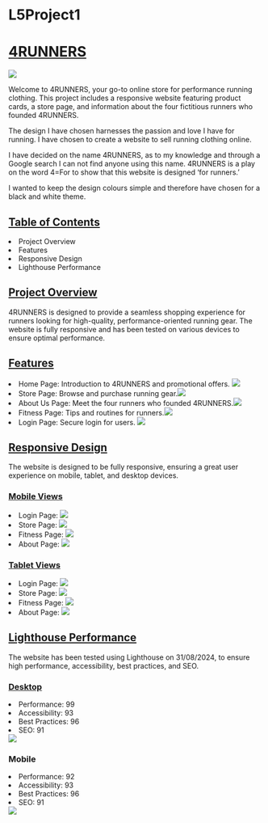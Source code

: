 # L5Project1
<h1><u>4RUNNERS</u></h1>

<img src="assets/images/runnersincity.jpg">

Welcome to 4RUNNERS, your go-to online store for performance running clothing. This project includes a responsive website featuring product cards, a store page, and information about the four fictitious runners who founded 4RUNNERS.

The design I have chosen harnesses the passion and love I have for running. I have chosen to create a website to sell running clothing online.

I have decided on the name 4RUNNERS, as to my knowledge and through a Google search I can not find anyone using this name. 4RUNNERS is a play on the word 4=For to show that this website is designed ‘for runners.’

I wanted to keep the design colours simple and therefore have chosen for a black and white theme.

<h2><u>Table of Contents</u></h2>
    <li>Project Overview</li>
    <li>Features</li>
    <li>Responsive Design</li>
    <li>Lighthouse Performance</li>


<h2><u>Project Overview</u></h2>
4RUNNERS is designed to provide a seamless shopping experience for runners looking for high-quality, performance-oriented running gear. The website is fully responsive and has been tested on various devices to ensure optimal performance.

<h2><u>Features</u></h2>

<li>Home Page: Introduction to 4RUNNERS and promotional offers. <img src="assets/images/landing-page.jpg"></li>
<li>Store Page: Browse and purchase running gear.<img src="assets/images/store-page.jpg"></li>
<li>About Us Page: Meet the four runners who founded 4RUNNERS.<img src="assets/images/about-page-responsive.jpg"></li>
<li>Fitness Page: Tips and routines for runners.<img src="assets/images/fitness-page.jpg"></li>
<li>Login Page: Secure login for users. <img src="assets/images/login-page-mobile.jpg"></li>

<h2><u>Responsive Design</u></h2>
The website is designed to be fully responsive, ensuring a great user experience on mobile, tablet, and desktop devices.

<h3><u>Mobile Views</u></h3>

<li>Login Page: <img src="assets/images/responsive-testing-fitness-login-mobile.jpg"></li>
<li>Store Page: <img src="assets/images/responsive-testing-store-mobile.jpg">
<li>Fitness Page: <img src="assets/images/responsive-testing-fitness-page-mobile.jpg">
<li>About Page: <img src="assets/images/responsive-testing-meet-the-team-mobile.jpg"></li>

<h3><u>Tablet Views</u></h3>

<li>Login Page: <img src="assets/images/responsive-testing-fitness-page-tablet.jpg"></li>
<li>Store Page: <img src="assets/images/responsive-testing-store-tablet.jpg">
<li>Fitness Page: <img src="assets/images/responsive-testing-fitness-page-tablet.jpg">
<li>About Page: <img src="assets/images/responsive-testing-meet-the-team-tablet.jpg"></li>

<h2><u>Lighthouse Performance</u></h2>

The website has been tested using Lighthouse on 31/08/2024, to ensure high performance, accessibility, best practices, and SEO.

<h3><u>Desktop</u></h3>
<li>Performance: 99</li>
<li>Accessibility: 93</li>
<li>Best Practices: 96</li>
<li>SEO: 91</li>
<img src="assets/images/lighthouse-desktop.jpg">


<h3>Mobile</h3>
<li>Performance: 92</li>
<li>Accessibility: 93</li>
<li>Best Practices: 96</li>
<li>SEO: 91</li>
<img src="assets/images/lighthouse-mobile.jpg">





